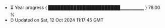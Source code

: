 - ⏳ Year progress { ███████████████████████▁▁▁▁▁▁▁ } 78.00 %
- ⏰ Updated on Sat, 12 Oct 2024 11:17:45 GMT

